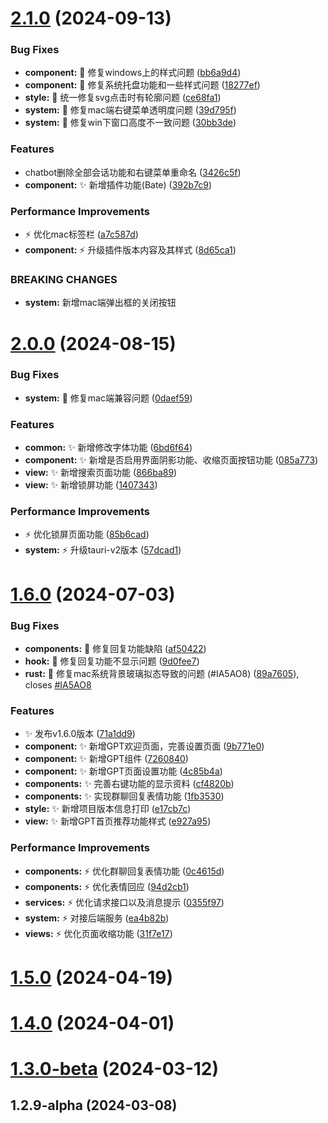 # [2.1.0](https://github.com/nongyehong/HuLa-IM-Tauri/compare/v2.0.0...v2.1.0) (2024-09-13)


### Bug Fixes

* **component:** :bug: 修复windows上的样式问题 ([bb6a9d4](https://github.com/nongyehong/HuLa-IM-Tauri/commit/bb6a9d440db4777989d9a922a5135350e2dbf894))
* **component:** :bug: 修复系统托盘功能和一些样式问题 ([18277ef](https://github.com/nongyehong/HuLa-IM-Tauri/commit/18277ef0f1ce286b77b91dbc8c6ea8a628eba7d3))
* **style:** :bug: 统一修复svg点击时有轮廓问题 ([ce68fa1](https://github.com/nongyehong/HuLa-IM-Tauri/commit/ce68fa134368b34802d5b101a1f98a2493f7120b))
* **system:** :bug: 修复mac端右键菜单透明度问题 ([39d795f](https://github.com/nongyehong/HuLa-IM-Tauri/commit/39d795ff655afd699340d3021a0b471c3060b11c))
* **system:** :bug: 修复win下窗口高度不一致问题 ([30bb3de](https://github.com/nongyehong/HuLa-IM-Tauri/commit/30bb3de5d10ffea949c32b505f6501b3f7d0f573))


### Features

* chatbot删除全部会话功能和右键菜单重命名 ([3426c5f](https://github.com/nongyehong/HuLa-IM-Tauri/commit/3426c5f24fafe66c3543ee8f4172d2dae05740e4))
* **component:** :sparkles: 新增插件功能(Bate) ([392b7c9](https://github.com/nongyehong/HuLa-IM-Tauri/commit/392b7c99bd38fd2f298e7732499dc7510e4d286a))


### Performance Improvements

* :zap: 优化mac标签栏 ([a7c587d](https://github.com/nongyehong/HuLa-IM-Tauri/commit/a7c587d74b771e32e3b61eaef2ba5c902c0e4f6f))
* **component:** :zap: 升级插件版本内容及其样式 ([8d65ca1](https://github.com/nongyehong/HuLa-IM-Tauri/commit/8d65ca198fa8a01252e0dc7f07f4bd6c796dbfe1))


### BREAKING CHANGES

* **system:** 新增mac端弹出框的关闭按钮



# [2.0.0](https://github.com/nongyehong/HuLa-IM-Tauri/compare/v1.6.0...v2.0.0) (2024-08-15)


### Bug Fixes

* **system:** :bug: 修复mac端兼容问题 ([0daef59](https://github.com/nongyehong/HuLa-IM-Tauri/commit/0daef59a9f41326a8e82885c3b84857ec3761e92))


### Features

* **common:** :sparkles: 新增修改字体功能 ([6bd6f64](https://github.com/nongyehong/HuLa-IM-Tauri/commit/6bd6f641f1c012dd53bd7dcb5cf4a314bf7d527b))
* **component:** :sparkles: 新增是否启用界面阴影功能、收缩页面按钮功能 ([085a773](https://github.com/nongyehong/HuLa-IM-Tauri/commit/085a773967fd0a26525a2f87dc1d8fddb8d71f1a))
* **view:** :sparkles: 新增搜索页面功能 ([866ba89](https://github.com/nongyehong/HuLa-IM-Tauri/commit/866ba89b93d1a2587afb16fac745779093b9af19))
* **view:** :sparkles: 新增锁屏功能 ([1407343](https://github.com/nongyehong/HuLa-IM-Tauri/commit/14073438d5a9dc82117a84f97b5bd8f239fdfcd4))


### Performance Improvements

* :zap: 优化锁屏页面功能 ([85b6cad](https://github.com/nongyehong/HuLa-IM-Tauri/commit/85b6cad03fdcd538adbdae9fc2e63e0ef72b465a))
* **system:** :zap: 升级tauri-v2版本 ([57dcad1](https://github.com/nongyehong/HuLa-IM-Tauri/commit/57dcad1e9306421c161d555181a9deda48f5685e))



# [1.6.0](https://github.com/nongyehong/HuLa-IM-Tauri/compare/v1.5.0...v1.6.0) (2024-07-03)


### Bug Fixes

* **components:** :bug: 修复回复功能缺陷 ([af50422](https://github.com/nongyehong/HuLa-IM-Tauri/commit/af5042261bc598a68b94db780a332ab38d5a577c))
* **hook:** :bug: 修复回复功能不显示问题 ([9d0fee7](https://github.com/nongyehong/HuLa-IM-Tauri/commit/9d0fee7e5eb0919846d526b1f5a331d3a47f68d8))
* **rust:** :bug: 修复mac系统背景玻璃拟态导致的问题 (#IA5AO8) ([89a7605](https://github.com/nongyehong/HuLa-IM-Tauri/commit/89a7605055d3ab7de83491e1745773458237d7d3)), closes [#IA5AO8](https://github.com/nongyehong/HuLa-IM-Tauri/issues/IA5AO8)


### Features

* :sparkles: 发布v1.6.0版本 ([71a1dd9](https://github.com/nongyehong/HuLa-IM-Tauri/commit/71a1dd93833d4c9534945f28fe636115ef59e862))
* **component:** :sparkles: 新增GPT欢迎页面，完善设置页面 ([9b771e0](https://github.com/nongyehong/HuLa-IM-Tauri/commit/9b771e02ec31af1238f9662e839df6197f501376))
* **component:** :sparkles: 新增GPT组件 ([7260840](https://github.com/nongyehong/HuLa-IM-Tauri/commit/7260840f4b50bcbb4dad8645a84ade8280de4036))
* **component:** :sparkles: 新增GPT页面设置功能 ([4c85b4a](https://github.com/nongyehong/HuLa-IM-Tauri/commit/4c85b4afccdafe83aa0fcbd53e94ef5fc63a7a70))
* **components:** :sparkles: 完善右键功能的显示资料 ([cf4820b](https://github.com/nongyehong/HuLa-IM-Tauri/commit/cf4820bffbdee50fc1e7b44c72b51cd2c4d80091))
* **components:** :sparkles: 实现群聊回复表情功能 ([1fb3530](https://github.com/nongyehong/HuLa-IM-Tauri/commit/1fb3530cbdceef702430b272b99d3e99277c52d0))
* **style:** :sparkles: 新增项目版本信息打印 ([e17cb7c](https://github.com/nongyehong/HuLa-IM-Tauri/commit/e17cb7c24a233417ab34a1de3b04cbdc32ebc2e0))
* **view:** :sparkles: 新增GPT首页推荐功能样式 ([e927a95](https://github.com/nongyehong/HuLa-IM-Tauri/commit/e927a95fa4f95da7299459941b00d2f633217bca))


### Performance Improvements

* **components:** :zap: 优化群聊回复表情功能 ([0c4615d](https://github.com/nongyehong/HuLa-IM-Tauri/commit/0c4615d4135fb3f740cb88f8f38502c9fc90bc5d))
* **components:** :zap: 优化表情回应 ([94d2cb1](https://github.com/nongyehong/HuLa-IM-Tauri/commit/94d2cb1fec8db8901ffc85cdf8680919c58abf11))
* **services:** :zap: 优化请求接口以及消息提示 ([0355f97](https://github.com/nongyehong/HuLa-IM-Tauri/commit/0355f976b854d96e613160d2bf6cc7e5605ea0ac))
* **system:** :zap: 对接后端服务 ([ea4b82b](https://github.com/nongyehong/HuLa-IM-Tauri/commit/ea4b82be25a058a198716cebcf8becfcf252819c))
* **views:** :zap: 优化页面收缩功能 ([31f7e17](https://github.com/nongyehong/HuLa-IM-Tauri/commit/31f7e1732cbe571e3f53564c57a339812b2c1a5b))



# [1.5.0](https://github.com/nongyehong/HuLa-IM-Tauri/compare/v1.4.0...v1.5.0) (2024-04-19)



# [1.4.0](https://github.com/nongyehong/HuLa-IM-Tauri/compare/v1.3.0-beta...v1.4.0) (2024-04-01)



# [1.3.0-beta](https://github.com/nongyehong/HuLa-IM-Tauri/compare/v1.2.9-alpha...v1.3.0-beta) (2024-03-12)



## 1.2.9-alpha (2024-03-08)



